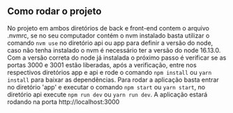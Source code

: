 ## Como rodar o projeto

No projeto em ambos diretórios de back e front-end contem o arquivo .nvmrc, se no seu computador contém o nvm instalado basta utilizar o comando `nvm use` no diretório api ou app para definir a versão do node, caso não tenha instalado o nvm é necessário ter a versão do node 16.13.0. Com a versão correta do node já instalada o próximo passo é verificar se as portas 3000 e 3001 estão liberadas, após a verificação, entre nos respectivos diretórios app e api e rode o comando `npm install` ou `yarn install` para baixar as dependências. Para rodar a aplicação basta entrar no diretório 'app' e executar o comando `npm start` ou `yarn start`, no diretório api execute `npm run dev` ou `yarn run dev`. A aplicação estará rodando na porta http://localhost:3000
